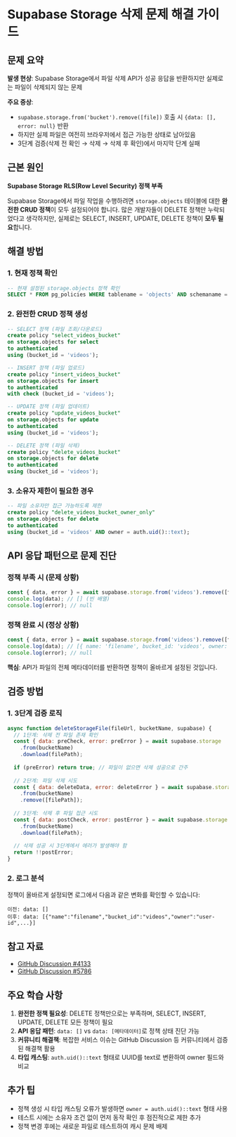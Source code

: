 # Supabase Storage 삭제 문제 해결 가이드

## 문제 요약

**발생 현상**: Supabase Storage에서 파일 삭제 API가 성공 응답을 반환하지만 실제로는 파일이 삭제되지 않는 문제

**주요 증상**:
- `supabase.storage.from('bucket').remove([file])` 호출 시 `{data: [], error: null}` 반환
- 하지만 실제 파일은 여전히 브라우저에서 접근 가능한 상태로 남아있음
- 3단계 검증(삭제 전 확인 → 삭제 → 삭제 후 확인)에서 마지막 단계 실패

## 근본 원인

**Supabase Storage RLS(Row Level Security) 정책 부족**

Supabase Storage에서 파일 작업을 수행하려면 `storage.objects` 테이블에 대한 **완전한 CRUD 정책**이 모두 설정되어야 합니다. 많은 개발자들이 DELETE 정책만 누락되었다고 생각하지만, 실제로는 SELECT, INSERT, UPDATE, DELETE 정책이 **모두 필요**합니다.

## 해결 방법

### 1. 현재 정책 확인

```sql
-- 현재 설정된 storage.objects 정책 확인
SELECT * FROM pg_policies WHERE tablename = 'objects' AND schemaname = 'storage';
```

### 2. 완전한 CRUD 정책 생성

```sql
-- SELECT 정책 (파일 조회/다운로드)
create policy "select_videos_bucket"
on storage.objects for select
to authenticated
using (bucket_id = 'videos');

-- INSERT 정책 (파일 업로드)  
create policy "insert_videos_bucket"
on storage.objects for insert
to authenticated
with check (bucket_id = 'videos');

-- UPDATE 정책 (파일 업데이트)
create policy "update_videos_bucket" 
on storage.objects for update
to authenticated
using (bucket_id = 'videos');

-- DELETE 정책 (파일 삭제)
create policy "delete_videos_bucket"
on storage.objects for delete  
to authenticated
using (bucket_id = 'videos');
```

### 3. 소유자 제한이 필요한 경우

```sql
-- 파일 소유자만 접근 가능하도록 제한
create policy "delete_videos_bucket_owner_only"
on storage.objects for delete  
to authenticated
using (bucket_id = 'videos' AND owner = auth.uid()::text);
```

## API 응답 패턴으로 문제 진단

### 정책 부족 시 (문제 상황)
```javascript
const { data, error } = await supabase.storage.from('videos').remove([filePath]);
console.log(data); // [] (빈 배열)
console.log(error); // null
```

### 정책 완료 시 (정상 상황)
```javascript
const { data, error } = await supabase.storage.from('videos').remove([filePath]);
console.log(data); // [{ name: 'filename', bucket_id: 'videos', owner: '...', ... }]
console.log(error); // null
```

**핵심**: API가 파일의 전체 메타데이터를 반환하면 정책이 올바르게 설정된 것입니다.

## 검증 방법

### 1. 3단계 검증 로직
```javascript
async function deleteStorageFile(fileUrl, bucketName, supabase) {
  // 1단계: 삭제 전 파일 존재 확인
  const { data: preCheck, error: preError } = await supabase.storage
    .from(bucketName)
    .download(filePath);
  
  if (preError) return true; // 파일이 없으면 삭제 성공으로 간주
  
  // 2단계: 파일 삭제 시도
  const { data: deleteData, error: deleteError } = await supabase.storage
    .from(bucketName)
    .remove([filePath]);
  
  // 3단계: 삭제 후 파일 접근 시도
  const { data: postCheck, error: postError } = await supabase.storage
    .from(bucketName)
    .download(filePath);
  
  // 삭제 성공 시 3단계에서 에러가 발생해야 함
  return !!postError;
}
```

### 2. 로그 분석
정책이 올바르게 설정되면 로그에서 다음과 같은 변화를 확인할 수 있습니다:

```
이전: data: []
이후: data: [{"name":"filename","bucket_id":"videos","owner":"user-id",...}]
```

## 참고 자료

- [GitHub Discussion #4133](https://github.com/orgs/supabase/discussions/4133)
- [GitHub Discussion #5786](https://github.com/orgs/supabase/discussions/5786)

## 주요 학습 사항

1. **완전한 정책 필요성**: DELETE 정책만으로는 부족하며, SELECT, INSERT, UPDATE, DELETE 모든 정책이 필요
2. **API 응답 패턴**: `data: []` vs `data: [메타데이터]`로 정책 상태 진단 가능
3. **커뮤니티 해결책**: 복잡한 서비스 이슈는 GitHub Discussion 등 커뮤니티에서 검증된 해결책 활용
4. **타입 캐스팅**: `auth.uid()::text` 형태로 UUID를 text로 변환하여 owner 필드와 비교

## 추가 팁

- 정책 생성 시 타입 캐스팅 오류가 발생하면 `owner = auth.uid()::text` 형태 사용
- 테스트 시에는 소유자 조건 없이 먼저 동작 확인 후 점진적으로 제한 추가
- 정책 변경 후에는 새로운 파일로 테스트하여 캐시 문제 배제
